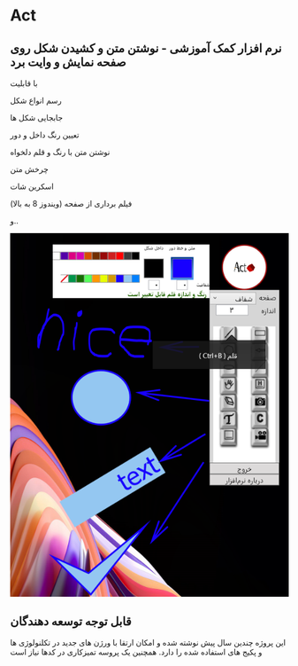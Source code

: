<h1>Act</h1> 
<h2>
نرم افزار کمک آموزشی - نوشتن متن و کشیدن شکل روی صفحه نمایش و وایت برد</h2>

با قابلیت<br />

رسم انواع شکل<br />

جابجایی شکل ها<br />

تعیین رنگ داخل و دور<br />

نوشتن متن با رنگ و قلم دلخواه<br />

چرخش متن<br />

اسکرین شات<br />

فیلم برداری از صفحه (ویندوز 8 به بالا)<br />

و..<br />


 
<img src='https://github.com/hsafavi/Act/blob/main/Act/Images/sample.png?raw=true'> <br />

<h2>قابل توجه توسعه دهندگان</h2> 

این پروژه چندین سال پیش نوشته شده و امکان ارتقا با ورژن های جدید در تکلنولوژی ها و پکیج های استفاده شده را دارد. همچنین یک پروسه تمیزکاری در کدها نیاز است

